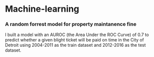 # Machine-learning

### A random forrest model for property maintanence fine

I built a model with an AUROC (the Area Under the ROC Curve) of 0.7 to predict whether a given blight ticket will be paid on time in the City of Detroit using 2004-2011 as the train dataset and 2012-2016 as the test dataset.
